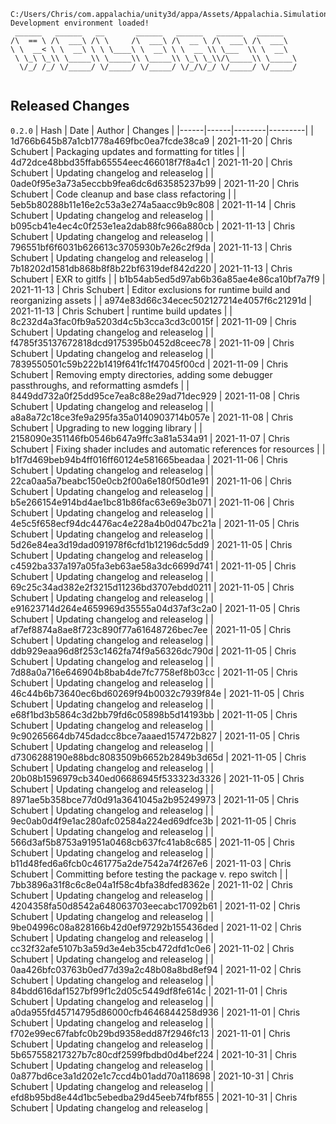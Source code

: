 ```
C:/Users/Chris/com.appalachia/unity3d/appa/Assets/Appalachia.Simulation
Development environment loaded!  
 ______   ______   __       ______   ______   ______   ______    
/\  == \ /\  ___\ /\ \     /\  ___\ /\  __ \ /\  ___\ /\  ___\   
\ \  __< \ \  __\ \ \ \____\ \  __\ \ \  __ \\ \___  \\ \  __\   
 \ \_\ \_\\ \_____\\ \_____\\ \_____\\ \_\ \_\\/\_____\\ \_____\ 
  \/_/ /_/ \/_____/ \/_____/ \/_____/ \/_/\/_/ \/_____/ \/_____/ 
                                                                 
```


## Released Changes

`0.2.0`
| Hash | Date | Author | Changes |
|------|------|--------|---------|
| 1d766b645b87a1cb1778a469fbc0ea7fcde38ca9 | 2021-11-20 | Chris Schubert | Packaging updates and formatting for titles |
| 4d72dce48bbd35ffab65554eec466018f7f8a4c1 | 2021-11-20 | Chris Schubert | Updating changelog and releaselog |
| 0ade0f95e3a73a5eccbb9fea6dc6d63585237b99 | 2021-11-20 | Chris Schubert | Code cleanup and base class refactoring |
| 5eb5b80288b11e16e2c53a3e274a5aacc9b9c808 | 2021-11-14 | Chris Schubert | Updating changelog and releaselog |
| b095cb41e4ec4c0f253e1ea2dab88fc966a880cb | 2021-11-13 | Chris Schubert | Updating changelog and releaselog |
| 796551bf6f6031b626613c3705930b7e26c2f9da | 2021-11-13 | Chris Schubert | Updating changelog and releaselog |
| 7b18202d1581db868b8f8b22bf6319def842d220 | 2021-11-13 | Chris Schubert | EXR to gitlfs |
| b1b54ab5ed5d97ab6b36a85ae4e86ca10bf7a7f9 | 2021-11-13 | Chris Schubert | Editor exclusions for runtime build and reorganizing assets |
| a974e83d66c34ecec502127214e4057f6c21291d | 2021-11-13 | Chris Schubert | runtime build updates |
| 8c232d4a3fac0fb9a5203d4c5b3cca3cd3c0015f | 2021-11-09 | Chris Schubert | Updating changelog and releaselog |
| f4785f35137672818dcd9175395b0452d8ceec78 | 2021-11-09 | Chris Schubert | Updating changelog and releaselog |
| 7839550501c59b222b1419f641fc1f47045f00cd | 2021-11-09 | Chris Schubert | Removing empty directories, adding some debugger passthroughs, and reformatting asmdefs |
| 8449dd732a0f25dd95ce7ea8c88e29ad71dec929 | 2021-11-08 | Chris Schubert | Updating changelog and releaselog |
| a8a8a72c18ce3fe9a295fa35a0140903714b057e | 2021-11-08 | Chris Schubert | Upgrading to new logging library |
| 2158090e351146fb0546b647a9ffc3a81a534a91 | 2021-11-07 | Chris Schubert | Fixing shader includes and automatic references for resources |
| b1f7d469beb94b4ff016ff60124e581665beadaa | 2021-11-06 | Chris Schubert | Updating changelog and releaselog |
| 22ca0aa5a7beabc150e0cb2f00a6e180f50d1e91 | 2021-11-06 | Chris Schubert | Updating changelog and releaselog |
| b5e266154e914bd4ae1bc81b86fac63e69e3b071 | 2021-11-06 | Chris Schubert | Updating changelog and releaselog |
| 4e5c5f658ecf94dc4476ac4e228a4b0d047bc21a | 2021-11-05 | Chris Schubert | Updating changelog and releaselog |
| 5d26e84ea3d19dad091978f6cfd1b12196dc5dd9 | 2021-11-05 | Chris Schubert | Updating changelog and releaselog |
| c4592ba337a197a05fa3eb63ae58a3dc6699d741 | 2021-11-05 | Chris Schubert | Updating changelog and releaselog |
| 69c25c34ad382e2f3215d11236bd3707ebdd0211 | 2021-11-05 | Chris Schubert | Updating changelog and releaselog |
| e91623714d264e4659969d35555a04d37af3c2a0 | 2021-11-05 | Chris Schubert | Updating changelog and releaselog |
| af7ef8874a8ae8f723c890f77a61648726bec7ee | 2021-11-05 | Chris Schubert | Updating changelog and releaselog |
| ddb929eaa96d8f253c1462fa74f9a56326dc790d | 2021-11-05 | Chris Schubert | Updating changelog and releaselog |
| 7d88a0a716e646904b8bab4de7fc7758ef8b03cc | 2021-11-05 | Chris Schubert | Updating changelog and releaselog |
| 46c44b6b73640ec6bd60269f94b0032c7939f84e | 2021-11-05 | Chris Schubert | Updating changelog and releaselog |
| e68f1bd3b5864c3d2bb79fd6c05898b5d14193bb | 2021-11-05 | Chris Schubert | Updating changelog and releaselog |
| 9c90265664db745dadcc8bce7aaaed157472b827 | 2021-11-05 | Chris Schubert | Updating changelog and releaselog |
| d7306288190e88bdc8083509b6652b2849b3d65d | 2021-11-05 | Chris Schubert | Updating changelog and releaselog |
| 20b08b1596979cb340ed06686945f533323d3326 | 2021-11-05 | Chris Schubert | Updating changelog and releaselog |
| 8971ae5b358bce77d0d91a3641045a2b95249973 | 2021-11-05 | Chris Schubert | Updating changelog and releaselog |
| 9ec0ab0d4f9e1ac280afc02584a224ed69dfce3b | 2021-11-05 | Chris Schubert | Updating changelog and releaselog |
| 566d3af5b8753a91951a0468cb637fc41ab8c685 | 2021-11-05 | Chris Schubert | Updating changelog and releaselog |
| b11d48fed6a6fcb0c461775a2de7542a74f267e6 | 2021-11-03 | Chris Schubert | Committing before testing the package v. repo switch |
| 7bb3896a31f8c6c8e04a1f58c4bfa38dfed8362e | 2021-11-02 | Chris Schubert | Updating changelog and releaselog |
| 4204358fa50d8542a648063703eecabc17092b61 | 2021-11-02 | Chris Schubert | Updating changelog and releaselog |
| 9be04996c08a828166b42d0ef97292b155436ded | 2021-11-02 | Chris Schubert | Updating changelog and releaselog |
| cc32f32afe5107b3a59d3e4eb35cb472dfd1c0e6 | 2021-11-02 | Chris Schubert | Updating changelog and releaselog |
| 0aa426bfc03763b0ed77d39a2c48b08a8bd8ef94 | 2021-11-02 | Chris Schubert | Updating changelog and releaselog |
| 84bdd616daf1527bf99f1c2d05c5449df8fe614c | 2021-11-01 | Chris Schubert | Updating changelog and releaselog |
| a0da955fd45714795d86000cfb4646844258d936 | 2021-11-01 | Chris Schubert | Updating changelog and releaselog |
| f702e99ec67fabfc0b29bd9358edd87f2946fc13 | 2021-11-01 | Chris Schubert | Updating changelog and releaselog |
| 5b657558217327b7c80cdf2599fbdbd0d4bef224 | 2021-10-31 | Chris Schubert | Updating changelog and releaselog |
| 0a877bd6ce3a1d202e1c7ccd4b01add70a118698 | 2021-10-31 | Chris Schubert | Updating changelog and releaselog |
| efd8b95bd8e44d1bc5ebedba29d45eeb74fbf855 | 2021-10-31 | Chris Schubert | Updating changelog and releaselog |
